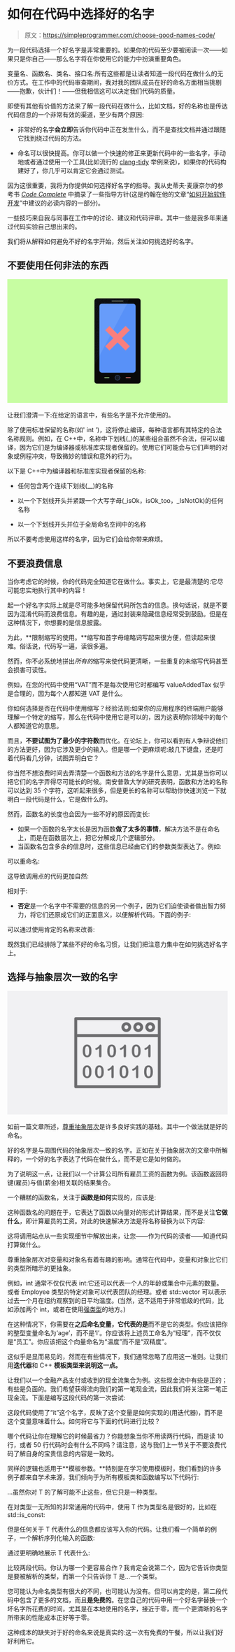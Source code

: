 # 如何在代码中选择好的名字

> 原文：<https://simpleprogrammer.com/choose-good-names-code/>

为一段代码选择一个好名字是非常重要的。如果你的代码至少要被阅读一次——如果只是你自己——那么名字将在你使用它的能力中扮演重要角色。

变量名、函数名、类名、接口名:所有这些都是让读者知道一段代码在做什么的无价方式。在工作中的代码审查期间，我对我的团队成员在好的命名方面相当挑剔——抱歉，伙计们！——但我相信这可以决定我们代码的质量。

即使有其他有价值的方法来了解一段代码在做什么，比如文档，好的名称也是传达代码信息的一个非常有效的渠道，至少有两个原因:

*   非常好的名字**会立即**告诉你代码中正在发生什么，而不是查找文档并通过跟随它找到绕过代码的方法。

*   命名可以很快提高。你可以做一个快速的修正来更新代码中的一些名字，手动地或者通过使用一个工具(比如流行的 [clang-tidy](http://clang.llvm.org/extra/clang-tidy/) 举例来说)，如果你的代码构建好了，你几乎可以肯定它会通过测试。

因为这很重要，我将为你提供如何选择好名字的指导。我从史蒂夫·麦康奈尔的参考书 *[Code Complete](http://www.amazon.com/exec/obidos/ASIN/0735619670/makithecompsi-20)* 中摘录了一些指导方针(这是约翰在他的文章“[如何开始软件开发](https://simpleprogrammer.com/2016/07/11/get-started-software-development/)”中建议的必读内容的一部分)。

一些技巧来自我与同事在工作中的讨论、建议和代码评审。其中一些是我多年来通过代码实验自己想出来的。

我们将从解释如何避免不好的名字开始，然后关注如何挑选好的名字。

## 不要使用任何非法的东西

![](img/988f6dc4c7fe4967598f5bf29c71b88c.png)

让我们澄清一下:在给定的语言中，有些名字是不允许使用的。

除了使用标准保留的名称(如' int ')，这将停止编译，每种语言都有其特定的合法名称规则。例如，在 C++中，名称中下划线(_)的某些组合虽然不合法，但可以编译，因为它们是为编译器或标准库实现者保留的。使用它们可能会与它们声明的对象或例程冲突，导致微妙的错误和意外的行为。

以下是 C++中为编译器和标准库实现者保留的名称:

*   任何包含两个连续下划线(__)的名称

*   以一个下划线开头并紧跟一个大写字母(_isOk，isOk_too，_IsNotOk)的任何名称

*   以一个下划线开头并位于全局命名空间中的名称

所以不要考虑使用这样的名字，因为它们会给你带来麻烦。

## 不要浪费信息

当你考虑它的时候，你的代码完全知道它在做什么。事实上，它是最清楚的:它尽可能忠实地执行其中的内容！

起一个好名字实际上就是尽可能多地保留代码所包含的信息。换句话说，就是不要因为混淆代码而浪费信息。有趣的是，通过封装来隐藏信息经常受到鼓励。但是在这种情况下，你想要的是信息披露。

为此，**限制缩写的使用。**缩写和首字母缩略词写起来很方便，但读起来很难。俗话说，代码写一遍，读很多遍。

然而，你不必系统地拼出*所有的*缩写来使代码更清晰，一些重复的未缩写代码甚至会损害可读性。

例如，在您的代码中使用“VAT”而不是每次使用它时都编写 valueAddedTax 似乎是合理的，因为每个人都知道 VAT 是什么。

你如何选择是否在代码中使用缩写？经验法则:如果你的应用程序的终端用户能够理解一个特定的缩写，那么在代码中使用它是可以的，因为这表明你领域中的每个人都知道它的意思。

而且，**不要试图为了最少的字符数**而优化。在论坛上，你可以看到有人争辩说他们的方法更好，因为它涉及更少的输入。但是哪一个更麻烦呢:敲几下键盘，还是盯着代码看几分钟，试图弄明白它？

你当然不想浪费时间去弄清楚一个函数和方法的名字是什么意思，尤其是当你可以把它们的名字弄得尽可能长的时候。南安普敦大学的研究表明，函数和方法的名称可以达到 35 个字符，这听起来很多，但是更长的名称可以帮助你快速浏览一下就明白一段代码是什么，它是做什么的。

然而，函数名的长度也会因为一些不好的原因而变长:

*   如果一个函数的名字太长是因为函数**做了太多的事情**，解决方法不是在命名上，而是在函数层次上，把它分解成几个逻辑部分。
*   当函数名包含多余的信息时，这些信息已经由它们的参数类型表达了。例如:

可以重命名:

这导致调用点的代码更加自然:

相对于:

*   **否定**是一个名字中不需要的信息的另一个例子，因为它们迫使读者做出智力努力，将它们还原成它们的正面意义，以便解析代码。下面的例子:

可以通过使用肯定的名称来改善:

既然我们已经排除了某些不好的命名习惯，让我们把注意力集中在如何挑选好名字上。

## 选择与抽象层次一致的名字

![](img/4e5b0bb8686fc51b168d5153c21d47e1.png)

如前一篇文章所述，[尊重抽象层次](https://simpleprogrammer.com/2017/01/27/respecting-abstraction/)是许多良好实践的基础。其中一个做法就是好的命名。

好的名字是与周围代码的抽象层次一致的名字。正如在关于抽象层次的文章中所解释的，一个好的名字表达了代码在做什么，而不是它是如何做的。

为了说明这一点，让我们以一个计算公司所有雇员工资的函数为例。该函数返回将键(雇员)与值(薪金)相关联的结果集合。

一个糟糕的函数名，关注于**函数是如何**实现的，应该是:

这种函数名的问题在于，它表达了函数以向量对的形式计算结果，而不是关注**它做什么**，即计算雇员的工资。对此的快速解决方法是将名称替换为以下内容:

这将调用站点从一些实现细节中解放出来，让您——作为代码的读者——知道代码打算做什么。

尊重抽象层次对变量和对象名有着有趣的影响。通常在代码中，变量和对象比它们的类型所暗示的更抽象。

例如，int 通常不仅仅代表 int:它还可以代表一个人的年龄或集合中元素的数量。或者 Employee 类型的特定对象可以代表团队的经理。或者 std::vector <double>可以表示过去一个月在纽约观察到的日平均温度。(当然，这不适用于非常低级的代码，比如添加两个 int，或者在使用[强类型](http://www.fluentcpp.com/2016/12/08/strong-types-for-strong-interfaces/)的地方。)</double>

在这种情况下，你需要在**之后命名变量，它代表的是**而不是它的类型。你应该把你的整型变量命名为‘age’，而不是‘I’。你应该将上述员工命名为“经理”，而不仅仅是“员工”。你应该把这个向量命名为“温度”而不是“双精度”。

这似乎是显而易见的，然而在有些情况下，我们通常忽略了应用这一准则。让我们用**迭代器**和 C++ **模板类型来说明这一点。**

让我们以一个金融产品支付或收到的现金流集合为例。这些现金流中有些是正的；有些是负面的。我们希望获得流向我们的第一笔现金流，因此我们将关注第一笔正现金流。下面是编写这段代码的第一次尝试:

这段代码使用了“it”这个名字，反映了这个变量是如何实现的(用迭代器)，而不是这个变量意味着什么。如何将它与下面的代码进行比较？

哪个代码让你在理解它的时候最省力？你能想象当你不用读两行代码，而是读 10 行，或者 50 行代码时会有什么不同吗？请注意，这与我们上一节关于不要浪费代码了解自身的宝贵信息的内容是一致的。

同样的逻辑也适用于**模板参数。**特别是在学习使用模板时，我们看到的许多例子都来自学术来源，我们倾向于为所有模板类和函数编写以下代码行:

…虽然你对 T 的了解可能不止这些，但它只是一种类型。

在对类型一无所知的非常通用的代码中，使用 T 作为类型名是很好的，比如在 std::is_const:

但是任何关于 T 代表什么的信息都应该写入你的代码。让我们看一个简单的例子，一个解析序列化输入的函数:

通过更明确地展示 T 代表什么:

比较两段代码。你认为哪一个更容易合作？我肯定会说第二个，因为它告诉你类型是要被解析的类型，而第一个只告诉你 T 是…一个类型。

您可能认为命名类型有很大的不同，也可能认为没有。但可以肯定的是，第二段代码中包含了更多的文档，而且**是免费的**。在您自己的代码中用一个好名字替换一个坏名字所花费的时间，尤其是在本地使用的名字，接近于零，而一个更清晰的名字所带来的性能成本正好等于零。

这种成本的缺失对于好的命名来说是真实的:这一次有免费的午餐，所以让我们好好利用它。